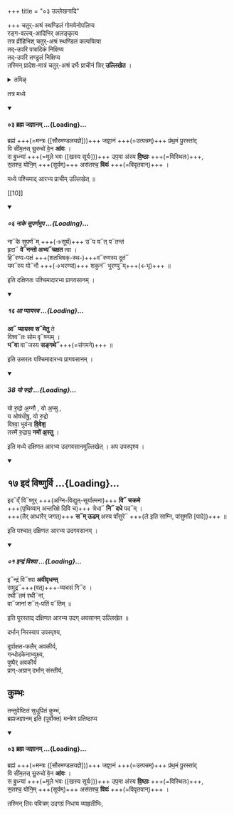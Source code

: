 +++
title = "०३ उल्लेखनादि"

+++
चतुर्-अश्रं स्थण्डिलं गोमयेनोपलिप्य  
रङ्ग-वल्ल्य्-आदिभिर् अलङ्कृत्य  
तत्र व्रीहिभिश् चतुर्-अश्रं स्थण्डिलं कल्पयित्वा  
तद्-उपरि पत्रादिकं निक्षिप्य  
तद्-उपरि तण्डुलं निक्षिप्य  
तस्मिन् प्रादेश-मात्रं चतुर्-अश्रं दर्भैः प्राचीनं त्रिर् **उल्लिखेत** ।  

<details><summary>तमिऴ्</summary>

உதகசாந்தி

அடியில் நெல், மேலே அரிசி இவைகளை சதுரச்ரமாகப் போட்டுக் கொண்டு நுனியுள்ள தர்ப்பங்களைக் கையில் கொண்டு அரிசியின் நடுப் பாகத்தில் "பிரம்மஜஜ்ஞாநம்" என்கிற மந்திரத்தினால் மேற்கிலிருந்து கிழக்காகக் கீற வேண்டும். "நாகேஸுபர்ணம்" என்கிற மந்திரத்தினால் அதற்குத் தென் பக்கத்தில் மேற்கிலிருந்து கிழக்காகவும், "ஆப்யாயஸ்வ' என்கிற மந்திரத்தினால் நடுவிற்கு வடவண்டைப் பக்கத்தில் மேற்கி லிருந்து கிழக்காகவும், "யோருத்ர:" என்கிற மந்திரத்தினால் நடுவில் தெற்கிலிருந்து வடக்காகவும், கீறி விட்டு ஜலத்தைத் தொட்டு விட்டு, "இதம் விஷ்ணு:' என்கிற மந்திரத்தினால் மேலண்டைப் பக்கத்தில் தெற்கிலிருந்து வடக்காகவும், "bajuT:" என்கிற மந்திரத்தினால் நடுவிற்கு [[TODO:परिष्कार्यम्??]]

</details>

तत्र मध्ये 

<div class="js_include" includetitle="false" newlevelforh1="4" unfilled url="/vedAH_yajuH/vAjasaneyam/mAdhyandinam/saMhitA/vishvAsa-prastutiH/13/03_brahma_jajnAnam.md">
<details open><summary><h4>०३ ब्रह्म जज्ञानम् ...{Loading}...</h4></summary>

ब्रह्म॑ +++(=मन्त्रः ([सौरमण्डलयज्ञे]))+++ जज्ञा॒नं +++(=उत्पन्नम्)+++ प्र॑थ॒मं पु॒रस्ता॑द्  
वि सी॑म॒तस् सु॒रुचो॑ वे॒न **आ॑वः** ।  
स बु॒ध्न्या॑ +++(=मूले भवः ([खस्य सूर्यः]))+++ उप॒मा अ॑स्य **वि॒ष्ठाः** +++(=विस्थितः)+++,  
स॒तश्च॒ योनि॒म् +++(सूर्यम्)+++ अस॑तश्च॒ **विवः॑** +++(=विवृतवान्)+++  ।

</details>
</div>  

मध्ये पश्चिमाद् आरभ्य प्राचीम् उल्लिखेत् ॥

[[10]]

<div class="js_include" includetitle="false" newlevelforh1="5" unfilled url="/vedAH_Rk/shAkalam/saMhitA/vishvAsa-prastutiH/10/123/06_nAke_suparNamupa.md">
<details open><summary><h5>०६ नाके सुपर्णमुप ...{Loading}...</h5></summary>

ना᳓के सुपर्ण᳓म् +++(→सूर्यं)+++ उ᳓प य᳓त् प᳓तन्तं  
हृदा᳓ **वे᳓नन्तो अभ्य᳓चक्षत** त्वा ।  
हि᳓रण्य-पक्षं +++(शतभिषक्-स्थ-)+++व᳓रुणस्य दूतं᳓  
यम᳓स्य यो᳓नौ +++(→भरण्यां)+++ शकुनं᳓ भुरण्यु᳓म्+++(←भृ)+++ ॥

</details>
</div>

इति दक्षिणतः पश्चिमादारभ्य प्रागवसानम् । 

<div class="js_include" includetitle="false" newlevelforh1="5" unfilled url="/vedAH_Rk/shAkalam/saMhitA/vishvAsa-prastutiH/01/091/16_A_pyAyasva.md">
<details open><summary><h5>१६ आ प्यायस्व ...{Loading}...</h5></summary>

**आ᳓ प्यायस्व स᳓मेतु** ते  
विश्व᳓तः सोम वृ᳓ष्ण्यम् ।  
**भ᳓वा** वा᳓जस्य **सङ्गथे᳓**+++(=संगमने)+++ ॥

</details>
</div>

इति उत्तरतः पश्चिमादारभ्य प्रागवसानम् । 

<div class="js_include" includetitle="false" newlevelforh1="5" unfilled url="/vedAH_yajuH/taittirIyam/sArasvata-vibhAgaH/saMhitA/Rk/vishvAsa-prastutiH/5/5/09/38_yo_rudro.md">
<details open><summary><h5>38 यो रुद्रो ...{Loading}...</h5></summary>

यो रु॒द्रो अ॒ग्नौ , यो अ॒प्सु ,  
य ओष॑धीषु॒, यो रु॒द्रो  
विश्वा॒ भुव॑ना **वि॒वेश॒**   
तस्मै॑ रु॒द्राय॒ **नमो॑ अ॒स्तु** ।
</details>
</div>

इति मध्ये दक्षिणत आरभ्य उदगवसानमुल्लिखेत् । अप उपस्पृश्य । 

<div class="js_include" includetitle="true" newlevelforh1="2" unfilled url="/vedAH_Rk/shAkalam/saMhitA/vishvAsa-prastutiH/01/022/17_idaM_viShNurvi.md">
<details open><summary><h2>१७ इदं विष्णुर्वि ...{Loading}...</h2></summary>

इद᳓व्ँ वि᳓ष्णुर् +++(अग्नि-विद्युत्-सूर्यात्मना)+++ **वि᳓ चक्रमे**  
+++(पृथिव्याम् अन्तरिक्षे दिवि च)+++ त्रेधा᳓ **नि᳓ दधे** पद᳓म् ।  
+++(तैर् आधारैर् जगत्)+++ **स᳓म् ऊढम्** अस्य पाँसुरे᳓ +++(ले इति साम्नि, पांसुमति [पादे])+++ ॥

</details>
</div>

इति पश्चात् दक्षिणत आरभ्य उदगवसानम् । 

<div class="js_include" includetitle="false" newlevelforh1="5" unfilled url="/vedAH_Rk/shAkalam/saMhitA/vishvAsa-prastutiH/01/011/01_indraM_vishvA.md">
<details open><summary><h5>०१ इन्द्रं विश्वा ...{Loading}...</h5></summary>

इ᳓न्द्रं वि᳓श्वा **अवीवृधन्त्**  
समुद्र᳓+++(वत्)+++-व्यचसं गि᳓रः ।  
रथी᳓तमं रथी᳓नां,  
वा᳓जानां स᳓त्-पतिं प᳓तिम् ॥

</details>
</div>

इति पुरस्ताद् दक्षिणत आरभ्य उदग् अवसानम् उल्लिखेत ॥ 

दर्भान् निरस्याप उपस्पृश्य,  

दूर्वाक्षत-फलैर् अवकीर्य,  
गन्धोदकेनाभ्युक्ष्य,  
पुष्पैर् अवकीर्य  
प्राग्-अग्रान् दर्भान् संस्तीर्य,  

## कुम्भः
तन्तुवेष्टितं सुधूपितं कुम्भं,  
ब्रह्मजज्ञानम् इति (पूर्वोक्त) मन्त्रेण प्रतिष्ठाप्य 

<div class="js_include" includetitle="false" newlevelforh1="4" unfilled url="/vedAH_yajuH/vAjasaneyam/mAdhyandinam/saMhitA/vishvAsa-prastutiH/13/03_brahma_jajnAnam.md">
<details open><summary><h4>०३ ब्रह्म जज्ञानम् ...{Loading}...</h4></summary>

ब्रह्म॑ +++(=मन्त्रः ([सौरमण्डलयज्ञे]))+++ जज्ञा॒नं +++(=उत्पन्नम्)+++ प्र॑थ॒मं पु॒रस्ता॑द्  
वि सी॑म॒तस् सु॒रुचो॑ वे॒न **आ॑वः** ।  
स बु॒ध्न्या॑ +++(=मूले भवः ([खस्य सूर्यः]))+++ उप॒मा अ॑स्य **वि॒ष्ठाः** +++(=विस्थितः)+++,  
स॒तश्च॒ योनि॒म् +++(सूर्यम्)+++ अस॑तश्च॒ **विवः॑** +++(=विवृतवान्)+++  ।

</details>
</div>  

तस्मिन् तिरः पवित्रम् उदगग्रं निधाय व्याहृतीभिः, 
